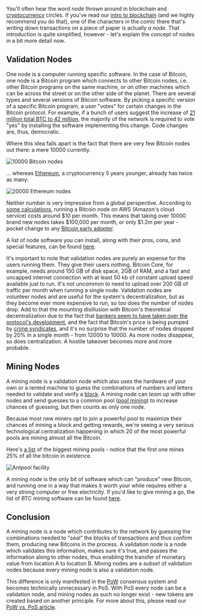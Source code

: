 You'll often hear the word _node_ thrown around in blockchain and [cryptocurrency][cc] circles. If you've read our [intro to blockchain][bc] (and we highly recommend you do that), one of the characters in the comic there that's writing down transactions on a piece of paper is actually _a node_. That introduction is quite simplified, however - let's explain the concept of nodes in a bit more detail now.

## Validation Nodes

One node is a computer running specific software. In the case of Bitcoin, one node is a Bitcoin program which connects to other Bitcoin nodes, i.e. other Bitcoin programs on the same machine, or on other machines which can be across the street or on the other side of the planet. There are several types and several versions of Bitcoin software. By picking a specific version of a specific Bitcoin program, a user "votes" for certain changes in the Bitcoin protocol. For example, if a bunch of users suggest the increase of [21 million total BTC to 42 million][finite], the majority of the network is required to vote "yes" by installing the software implementing this change. Code changes are, thus, democratic.

Where this idea falls apart is the fact that there are very few Bitcoin nodes out there: a mere 10000 currently.

![10000 Bitcoin nodes](https://bitfalls.com/wp-content/uploads/2017/11/01-4.png)

... whereas [Ethereum][eth], a cryptocurrency 5 years younger, already has twice as many:

![20000 Ethereum nodes](https://bitfalls.com/wp-content/uploads/2017/11/02-2.png)

Neither number is very impressive from a global perspective. According to [some calculations][awsnode], running a Bitcoin node on AWS (Amazon's cloud service) costs around $10 per month. This means that taking over 10000 brand new nodes takes $100,000 per month, or only $1.2m per year - pocket change to any [Bitcoin early adopter][finite].

A list of node software you can install, along with their pros, cons, and special features, can be found [here][list].

It's important to note that validation nodes are purely an expense for the users running them. They give their users nothing. Bitcoin Core, for example, needs around 150 GB of disk space, 2GB of RAM, and a fast and uncapped internet connection with at least 50 kb of constant upload speed available just to run. It's not uncommon to need to upload over 200 GB of traffic per month when running a single node. Validation nodes are volunteer nodes and are useful for the system's decentralization, but as they become ever more expensive to run, so too does the number of nodes drop. Add to that the mounting disillusion with Bitcoin's theoretical decentralization due to the fact that [bankers seem to have taken over the protocol's development][bankers], and the fact that Bitcoin's price is being pumped by [crime syndicates][tether], and it's no surprise that the number of nodes dropped by 20% in a single month - from 12000 to 10000. As more nodes disappear, so does centralization. A hostile takeover becomes more and more probable.

## Mining Nodes

A mining node is a validation node which also uses the hardware of your own or a rented machine to guess the combinations of numbers and letters needed to validate and verify a [block]. A mining node can _team up_ with other nodes and send guesses to a common pool ([pool mining][pool]) to increase chances of guessing, but then counts as only one node.

Because most new miners opt to join a powerful pool to maximize their chances of mining a block and getting rewards, we're seeing a very serious technological centralization happening in which 20 of the most powerful pools are mining almost all the Bitcoin.

Here's [a list][pool-list] of the biggest mining pools - notice that the first one mines 25% of all the bitcoin in existence.

![Antpool facility](https://bitfalls.com/wp-content/uploads/2017/11/03-2.png)

A mining node is the only bit of software which can "produce" new Bitcoin, and running one in a way that makes it worth your while requires either a very strong computer or free electricity. If you'd like to give mining a go, the list of BTC mining software can be found [here][minesoft].

## Conclusion

A mining node is a node which contributes to the network by guessing the combinations needed to "seal" the blocks of transactions and thus confirm them, producing new Bitcoins in the process. A validation node is a node which validates this information, makes sure it's true, and passes the information along to other nodes, thus enabling the transfer of monetary value from location A to location B. Mining nodes are a _subset_ of validation nodes because every mining node is also a validation node.

This difference is only manifested in the [PoW] consensus system and becomes technically unnecessary in PoS. With PoS every node can be a validation node, and mining nodes as such no longer exist - new tokens are created based on another principle. For more about this, please read our [PoW vs. PoS article][pow].

[bc]: https://bitfalls.com/2017/08/20/blockchain-explained-blockchain-works/
[pow]: https://bitfalls.com/2017/10/23/whats-the-difference-between-proof-of-work-pow-proof-of-stake-pos-and-delegated-pos/
[finite]: https://bitfalls.com/2017/09/17/bitcoin-finite-just-myth/
[awsnode]: http://calculator.s3.amazonaws.com/index.html#r=IAD&s=EC2&key=calc-7C655B73-FA35-40F0-9518-4773E3E4A8C7
[list]: https://en.bitcoin.it/wiki/Clients
[block]: https://bitfalls.com/glossary/#block
[pool]: https://bitfalls.com/glossary/#mining-pools
[pool-list]: https://www.buybitcoinworldwide.com/mining/pools/
[bankers]: https://np.reddit.com/r/btc/comments/743qb8/is_segwit2x_the_real_banker_takeover/
[tether]: https://bitfalls.com/2017/10/21/the-curious-tale-of-tethers/
[minesoft]: http://www.bitcoinx.com/bitcoin-mining-software/
[cc]: https://bitfalls.com/2017/08/20/cryptocurrency/
[eth]: https://bitfalls.com/2017/09/19/what-ethereum-compare-to-bitcoin/